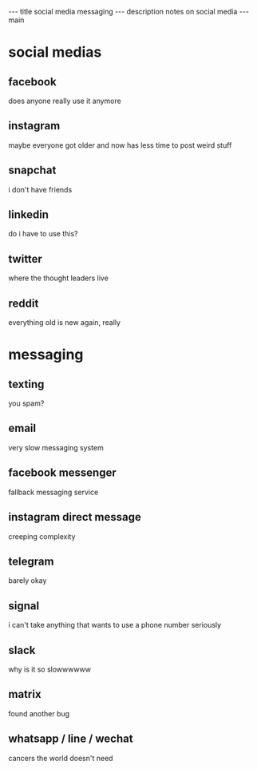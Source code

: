 --- title
social media messaging
--- description
notes on social media
--- main


# social medias

## facebook

does anyone really use it anymore

## instagram

maybe everyone got older and now has less time to post weird stuff

## snapchat

i don't have friends

## linkedin

do i have to use this?

## twitter

where the thought leaders live

## reddit

everything old is new again, really

# messaging

## texting

you spam?

## email

very slow messaging system

## facebook messenger

fallback messaging service

## instagram direct message

creeping complexity

## telegram

barely okay

## signal

i can't take anything that wants to use a phone number seriously

## slack

why is it so slowwwwww

## matrix

found another bug

## whatsapp / line / wechat

cancers the world doesn't need
